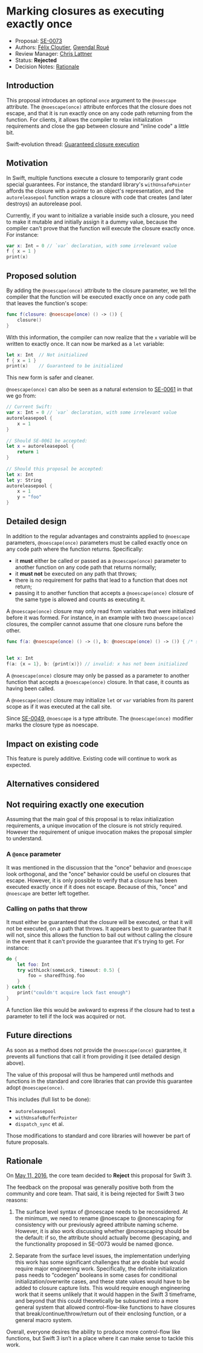 # Marking closures as executing exactly once

* Proposal: [SE-0073](0073-noescape-once.md)
* Authors: [Félix Cloutier](https://github.com/zneak), [Gwendal Roué](https://github.com/groue)
* Review Manager: [Chris Lattner](https://github.com/lattner)
* Status: **Rejected**
* Decision Notes: [Rationale](https://forums.swift.org/t/rejected-se-0073-marking-closures-as-executing-exactly-once/2575)

## Introduction

This proposal introduces an optional `once` argument to the `@noescape`
attribute. The `@noescape(once)` attribute enforces that the closure does not
escape, and that it is run exactly once on any code path returning from the
function. For clients, it allows the compiler to relax initialization
requirements and close the gap between closure and "inline code" a little bit.

Swift-evolution thread: [Guaranteed closure execution](https://forums.swift.org/t/guaranteed-closure-execution/1233)

## Motivation

In Swift, multiple functions execute a closure to temporarily grant code
special guarantees. For instance, the standard library's `withUnsafePointer`
affords the closure with a pointer to an object's representation, and the
`autoreleasepool` function wraps a closure with code that creates (and later
destroys) an autorelease pool.

Currently, if you want to initialize a variable inside such a closure, you need
to make it mutable and initially assign it a dummy value, because the compiler
can't prove that the function will execute the closure exactly once. For
instance:

```swift
var x: Int = 0 // `var` declaration, with some irrelevant value
f { x = 1 }
print(x)
```

## Proposed solution

By adding the `@noescape(once)` attribute to the closure parameter, we tell the
compiler that the function will be executed exactly once on any code path that
leaves the function's scope:

```swift
func f(closure: @noescape(once) () -> ()) {
    closure()
}
```

With this information, the compiler can now realize that the `x` variable will
be written to exactly once. It can now be marked as a `let` variable:

```swift
let x: Int  // Not initialized
f { x = 1 }
print(x)    // Guaranteed to be initialized
```

This new form is safer and cleaner.

`@noescape(once)` can also be seen as a natural extension to [SE-0061](0061-autoreleasepool-signature.md) in that we go from:

```swift
// Current Swift:
var x: Int = 0 // `var` declaration, with some irrelevant value
autoreleasepool {
    x = 1
}
	
// Should SE-0061 be accepted:
let x = autoreleasepool {
    return 1
}
	
// Should this proposal be accepted:
let x: Int
let y: String
autoreleasepool {
    x = 1
    y = "foo"
}
```


## Detailed design

In addition to the regular advantages and constraints applied to `@noescape`
parameters, `@noescape(once)` parameters must be called exactly once on any code
path where the function returns. Specifically:

* it **must** either be called or passed as a `@noescape(once)` parameter to
	another function on any code path that returns normally;
* it **must not** be executed on any path that throws;
* there is no requirement for paths that lead to a function that does not return;
* passing it to another function that accepts a `@noescape(once)` closure of the
	same type is allowed and counts as executing it.

A `@noescape(once)` closure may only read from variables that were initialized
before it was formed. For instance, in an example with two `@noescape(once)`
closures, the compiler cannot assume that one closure runs before the other.

```swift
func f(a: @noescape(once) () -> (), b: @noescape(once) () -> ()) { /* snip */ }
	
	
let x: Int
f(a: {x = 1}, b: {print(x)}) // invalid: x has not been initialized
```

A `@noescape(once)` closure may only be passed as a parameter to another
function that accepts a `@noescape(once)` closure. In that case, it counts as
having been called.

A `@noescape(once)` closure may initialize `let` or
`var` variables from its parent scope as if it was executed at the call site.

Since [SE-0049](0049-noescape-autoclosure-type-attrs.md),
`@noescape` is a type attribute. The `@noescape(once)` modifier marks the
closure type as noescape.

## Impact on existing code

This feature is purely additive. Existing code will continue to work as
expected.

## Alternatives considered

## Not requiring exactly one execution

Assuming that the main goal of this proposal is to relax initialization
requirements, a unique invocation of the closure is not stricly required.
However the requirement of unique invocation makes the proposal simpler to
understand.

### A `@once` parameter

It was mentioned in the discussion that the "once" behavior and `@noescape` look
orthogonal, and the "once" behavior could be useful on closures that escape.
However, it is only possible to verify that a closure has been executed exactly
once if it does not escape. Because of this, "once" and `@noescape` are better
left together.

### Calling on paths that throw

It must either be guaranteed that the closure will be executed, or that it will
not be executed, on a path that throws. It appears best to guarantee that it
will not, since this allows the function to bail out without calling the closure
in the event that it can't provide the guarantee that it's trying to get. For
instance:

```swift
do {
	let foo: Int
	try withLock(someLock, timeout: 0.5) {
		foo = sharedThing.foo
	}
} catch {
	print("couldn't acquire lock fast enough")
}
```

A function like this would be awkward to express if the closure had to test
a parameter to tell if the lock was acquired or not.

## Future directions

As soon as a method does not provide the `@noescape(once)` guarantee, it
prevents all functions that call it from providing it (see detailed design
above).

The value of this proposal will thus be hampered until methods and functions in
the standard and core libraries that can provide this guarantee adopt
`@noescape(once)`.

This includes (full list to be done):

- `autoreleasepool`
- `withUnsafeBufferPointer`
- `dispatch_sync` et al.

Those modifications to standard and core libraries will however be part of
future proposals.

## Rationale

On [May 11, 2016](https://forums.swift.org/t/rejected-se-0073-marking-closures-as-executing-exactly-once/2575), the core team decided to **Reject** this proposal for Swift 3.

The feedback on the proposal was generally positive both from the community and
core team.  That said, it is being rejected for Swift 3 two reasons:

1) The surface level syntax of @noescape needs to be reconsidered.  At the minimum, we need to rename @noescape to @nonescaping for consistency with our previously agreed attribute naming scheme. However, it is also work discussing whether @nonescaping should be the default: if so, the attribute should actually become @escaping, and the functionality proposed in SE-0073 would be named @once.

2) Separate from the surface level issues, the implementation underlying this work has some significant challenges that are doable but would require major engineering work.  Specifically, the definite initialization pass needs to “codegen” booleans in some cases for conditional initialization/overwrite cases, and these state values would have to be added to closure capture lists.  This would require enough engineering work that it seems unlikely that it would happen in the Swift 3 timeframe, and beyond that this could theoretically be subsumed into a more general system that allowed control-flow-like functions to have closures that break/continue/throw/return out of their enclosing function, or a general macro system.

Overall, everyone desires the ability to produce more control-flow like functions, but Swift 3 isn’t in a place where it can make sense to tackle this work.
